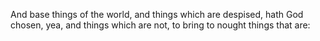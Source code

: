 And base things of the world, and things which are despised, hath God chosen, yea, and things which are not, to bring to nought things that are:
